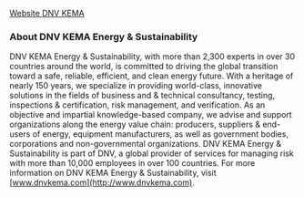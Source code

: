 [Website DNV KEMA](http://www.dnvkema.com)

### About DNV KEMA Energy & Sustainability
DNV KEMA Energy & Sustainability, with more than 2,300 experts in over 30 countries around the world, is committed to driving the global transition toward a safe, reliable, efficient, and clean energy future. With a heritage of nearly 150 years, we specialize in providing world-class, innovative solutions in the fields of business and & technical consultancy, testing, inspections & certification, risk management, and verification. As an objective and impartial knowledge-based company, we advise and support organizations along the energy value chain: producers, suppliers & end-users of energy, equipment manufacturers, as well as government bodies, corporations and non-governmental organizations. DNV KEMA Energy & Sustainability is part of DNV, a global provider of services for managing risk with more than 10,000 employees in over 100 countries. For more information on DNV KEMA Energy & Sustainability, visit [www.dnvkema.com](http://www.dnvkema.com).